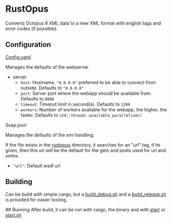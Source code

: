 # RustOpus

Converts Octopus 8 XML data to a new XML format with english tags and error codes (if possible).

## Configuration
[Config.yaml](rustopus/Config.yaml)

Manages the defaults of the webserver

- server
    - `host`: Hostname, `"0.0.0.0"` preferred to be able to connect from outside. Defaults to `"0.0.0.0"`
    - `port`: Server port where the webapp should be available from. Defaults to `8080`
    - `timeout`: Timeout limit in second(s). Defaults to `1200`
    - `workers`: Number of workers available for the webapp, the higher, the faster. Defaults to `std::thread::available_parallelism()`


Soap.json

Manages the defaults of the xml handling.

If the file exists in the [rustopus](rustopus/) directory, it searches for an "url" tag, if its given, then this url will be the default for the gets and posts used for url and xmlns.

- `"url"`: Default wsdl url

## Building
Can be build with simple cargo, but a [build_debug.sh](rustopus/build_debug.sh) and a [build_release.sh](rustopus/build_release.sh) is provided for easier tooling.

## Running
After build, it can be run with cargo, the binary and with [start](rustopus/start) or [start.sh](rustopus/start.sh)
